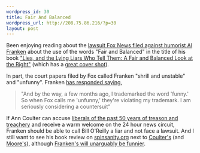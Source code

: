 ```yaml
--- 
wordpress_id: 30
title: Fair And Balanced
wordpress_url: http://208.75.86.216/?p=30
layout: post
---
```

Been enjoying reading about the <a href="http://www.nytimes.com/2003/08/12/nyregion/12FRAN.html">lawsuit Fox News filed against humorist Al Franken</a> about the use of the words "Fair and Balanced" in the title of his book <a href="http://www.amazon.com/exec/obidos/ASIN/0525947647/mikechampion ">"Lies, and the Lying Liars Who Tell Them: A Fair and Balanced Look at the Right"</a> (which has a <a href="http://images.amazon.com/images/P/0525947647.01.LZZZZZZZ.jpg">great cover shot</a>).

In part, the court papers filed by Fox called Franken "shrill and unstable" and "unfunny". Franken <a href="http://reuters.com/newsArticle.jhtml?type=entertainmentNews&storyID=3267004">has responded saying</a>,

<blockquote>  
"And by the way, a few months ago, I trademarked the word 'funny.' So when Fox calls me 'unfunny,' they're violating my trademark. I am seriously considering a countersuit"
</blockquote>

If Ann Coulter can accuse <a href="http://www.amazon.com/exec/obidos/ASIN/1400050308/mikechampion">liberals of the past 50 years of treason and treachery</a> and receive a warm welcome on the 24 hour news circuit, Franken should be able to call Bill O'Reilly a liar and not face a lawsuit. And I still want to see his book review on <a href="http://spinsanity.org">spinsanity.org</a> next to <a href="http://spinsanity.org/columns/20030630.html">Coulter's</a> (and <a href="http://www.spinsanity.org/columns/20020403.html">Moore's</a>), although <a href="http://www.theonionavclub.com/avclub3639/bonusfeature1_3639.html">Franken's will unarguably be funnier</a>.
